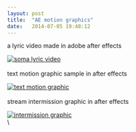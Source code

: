 ```yaml
---
layout: post
title:  "AE motion graphics"
date:   2014-07-05 19:48:12
---
```

a lyric video made in adobe after effects

[![soma lyric video](https://img.youtube.com/vi/AFKdIp6MkL0/0.jpg)](https://www.youtube.com/watch?v=AFKdIp6MkL0)
\
\
text motion graphic sample in after effects

[![text motion graphic](https://img.youtube.com/vi/-1X2ebmbzPs/0.jpg)](https://www.youtube.com/watch?v=-1X2ebmbzPs)
\
\
stream intermission graphic in after effects

[![intermission graphic](https://img.youtube.com/vi/peOBiAp4-zQ/0.jpg)](https://www.youtube.com/watch?v=peOBiAp4-zQ)
\
\
